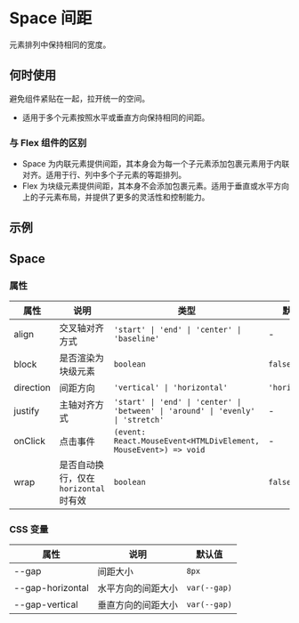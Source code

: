 # Space 间距

元素排列中保持相同的宽度。

## 何时使用

避免组件紧贴在一起，拉开统一的空间。

- 适用于多个元素按照水平或垂直方向保持相同的间距。

### 与 Flex 组件的区别

- Space 为内联元素提供间距，其本身会为每一个子元素添加包裹元素用于内联对齐。适用于行、列中多个子元素的等距排列。
- Flex 为块级元素提供间距，其本身不会添加包裹元素。适用于垂直或水平方向上的子元素布局，并提供了更多的灵活性和控制能力。

## 示例

<code src="./demos/demo1.tsx"></code>

<code src="./demos/demo2.tsx"></code>

## Space

### 属性

| 属性 | 说明 | 类型 | 默认值 |
| --- | --- | --- | --- |
| align | 交叉轴对齐方式 | `'start' \| 'end' \| 'center' \| 'baseline'` | - |
| block | 是否渲染为块级元素 | `boolean` | `false` |
| direction | 间距方向 | `'vertical' \| 'horizontal'` | `'horizontal'` |
| justify | 主轴对齐方式 | `'start' \| 'end' \| 'center' \| 'between' \| 'around' \| 'evenly' \| 'stretch'` | - |
| onClick | 点击事件 | `(event: React.MouseEvent<HTMLDivElement, MouseEvent>) => void` | - |
| wrap | 是否自动换行，仅在 `horizontal` 时有效 | `boolean` | `false` |

### CSS 变量

| 属性             | 说明               | 默认值       |
| ---------------- | ------------------ | ------------ |
| --gap            | 间距大小           | `8px`        |
| --gap-horizontal | 水平方向的间距大小 | `var(--gap)` |
| --gap-vertical   | 垂直方向的间距大小 | `var(--gap)` |
